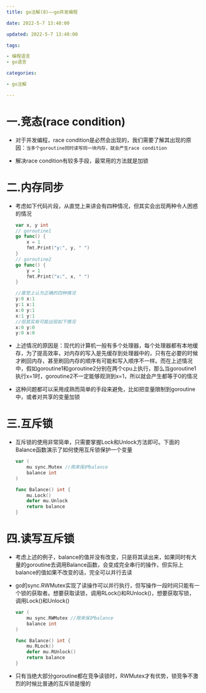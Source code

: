 ```yaml
---
title: go注解(8)——go并发编程

date: 2022-5-7 13:48:00

updated: 2022-5-7 13:48:00

tags:

- 编程语言
- go语言

categories:

- go注解

---
```


# 一.竞态(race condition)

- 对于并发编程，race condition是必然会出现的，我们需要了解其出现的原因：`当多个goroutine同时读写同一块内存，就会产生race condition`

- 解决race condition有较多手段，最常用的方法就是加锁

# 二.内存同步

- 考虑如下代码片段，从直觉上来讲会有四种情况，但其实会出现两种令人困惑的情况
  
  ```go
  var x, y int
  // goroutine1
  go func() {
      x = 1
      fmt.Print("y:", y, " ")
  }
  // goroutine2
  go func() {
      y = 1
      fmt.Print("x:", x, " ")
  }
  
  //直觉上认为正确的四种情况
  y:0 x:1
  y:1 x:1
  x:0 y:1
  x:1 y:1
  //但其实有可能出现如下情况
  x:0 y:0
  y:0 x:0
  ```

- 上述情况的原因是：现代的计算机一般有多个处理器，每个处理器都有本地缓存，为了提高效率，对内存的写入是先缓存到处理器中的，只有在必要的时候才刷回内存，甚至刷回内存的顺序有可能和写入顺序不一样。而在上述情况中，假如goroutine1和goroutine2分别在两个cpu上执行，那么当goroutine1执行x=1时，goroutine2不一定能够观测到x=1，所以就会产生都等于0的情况

- 这种问题都可以采用成熟而简单的手段来避免，比如把变量限制到goroutine中，或者对共享的变量加锁

# 三.互斥锁

- 互斥锁的使用非常简单，只需要掌握Lock和Unlock方法即可。下面的Balance函数演示了如何使用互斥锁保护一个变量
  
  ```go
  var (
      mu sync.Mutex //用来保护balance
      balance int
  )
  
  func Balance() int {
      mu.Lock()
      defer mu.Unlock
      return balance
  }
  ```

# 四.读写互斥锁

- 考虑上述的例子，balance的值并没有改变，只是将其读出来，如果同时有大量的goroutine去调用Balance函数，会变成完全串行的操作，但实际上balance的值如果不改变的话，完全可以并行去读

- go的sync.RWMutex实现了读操作可以并行执行，但写操作一段时间只能有一个锁的获取者。想要获取读锁，调用RLock()和RUnlock()，想要获取写锁，调用Lock()和Unlock()
  
  ```go
  var (
      mu sync.RWMutex //用来保护balance
      balance int
  )
  
  func Balance() int {
      mu.RLock()
      defer mu.RUnlock()
      return balance
  }
  ```

- 只有当绝大部分goroutine都在竞争读锁时，RWMutex才有优势，锁竞争不激烈的时候比普通的互斥锁是慢的
